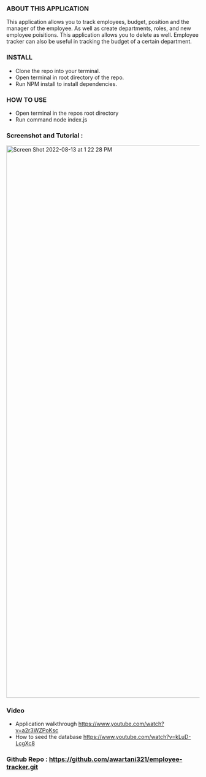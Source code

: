 ### ABOUT THIS APPLICATION

This application allows you to track employees, budget, position and the manager of the employee. As well as create departments, roles, and new employee poisitions. This application allows you to delete as well. Employee tracker can also be useful in tracking the budget of a certain department.


### INSTALL

* Clone the repo into your terminal.
* Open terminal in root directory of the repo.
* Run NPM install to install dependencies.

### HOW TO USE

* Open terminal in the repos root directory
* Run command node index.js

### Screenshot and Tutorial :
<img width="1440" alt="Screen Shot 2022-08-13 at 1 22 28 PM" src="https://user-images.githubusercontent.com/103685355/184504390-4697f8d6-9437-4a73-a74a-28fdc4eb95c9.png">


### Video 
* Application walkthrough
https://www.youtube.com/watch?v=a2r3WZPoKsc
* How to seed the database
https://www.youtube.com/watch?v=kLuD-LcgXc8



### Github Repo : https://github.com/awartani321/employee-tracker.git
